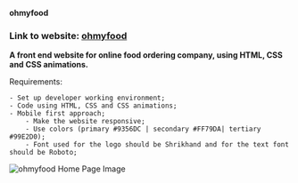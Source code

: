 **ohmyfood**
### Link to website: [ohmyfood](https://ssaba96.github.io/OhMyFood/)

**A front end website for online food ordering company, using HTML, CSS and CSS animations.**

Requirements:

	- Set up developer working environment;
	- Code using HTML, CSS and CSS animations;
	- Mobile first approach;
        - Make the website responsive;
        - Use colors (primary #9356DC | secondary #FF79DA| tertiary #99E2D0);
        - Font used for the logo should be Shrikhand and for the text font should be Roboto;
	
![ohmyfood Home Page Image](https://i.imgur.com/55g059v.png)

